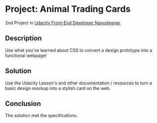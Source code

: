 # Project: Animal Trading Cards
2nd Project in [Udacity Front-End Developer Nanodegree](https://www.udacity.com/course/front-end-web-developer-nanodegree--nd001).

## Description
Use what you've learned about CSS to convert a design prototype into a functional webpage!

## Solution
Use the Udacity Lesson's and other documentation / resources to turn a basic design mockup into a stylish card on the web.

## Conclusion
The solution met the specifications.